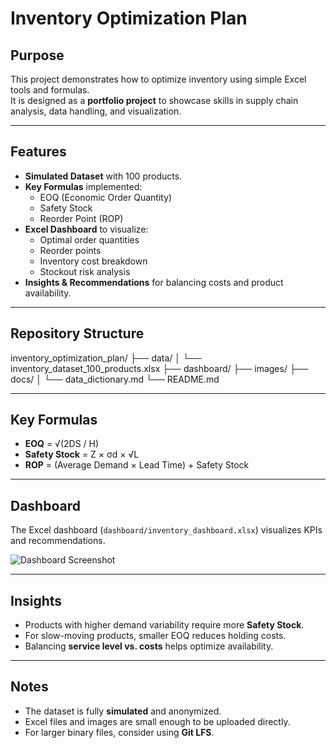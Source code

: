 # Inventory Optimization Plan

## Purpose
This project demonstrates how to optimize inventory using simple Excel tools and formulas.  
It is designed as a **portfolio project** to showcase skills in supply chain analysis, data handling, and visualization.

---

## Features
- **Simulated Dataset** with 100 products.  
- **Key Formulas** implemented:
  - EOQ (Economic Order Quantity)
  - Safety Stock
  - Reorder Point (ROP)  
- **Excel Dashboard** to visualize:
  - Optimal order quantities
  - Reorder points
  - Inventory cost breakdown
  - Stockout risk analysis  
- **Insights & Recommendations** for balancing costs and product availability.

---

## Repository Structure
inventory_optimization_plan/
├── data/
│   └── inventory_dataset_100_products.xlsx
├── dashboard/
├── images/
├── docs/
│   └── data_dictionary.md
└── README.md

---

## Key Formulas
- **EOQ** = √(2DS / H)  
- **Safety Stock** = Z × σd × √L  
- **ROP** = (Average Demand × Lead Time) + Safety Stock  

---

## Dashboard
The Excel dashboard (`dashboard/inventory_dashboard.xlsx`) visualizes KPIs and recommendations.  

![Dashboard Screenshot](images/dashboard_screenshot.png)

---

## Insights
- Products with higher demand variability require more **Safety Stock**.  
- For slow-moving products, smaller EOQ reduces holding costs.  
- Balancing **service level vs. costs** helps optimize availability.  

---

## Notes
- The dataset is fully **simulated** and anonymized.  
- Excel files and images are small enough to be uploaded directly.  
- For larger binary files, consider using **Git LFS**.  
